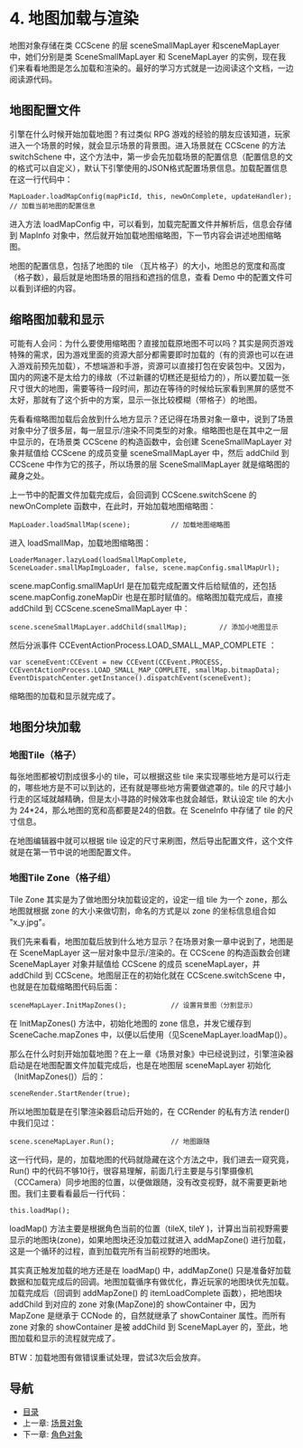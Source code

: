 # 4. 地图加载与渲染

地图对象存储在类 CCScene 的层 sceneSmallMapLayer 和sceneMapLayer 中，她们分别是类 SceneSmallMapLayer 和 SceneMapLayer 的实例，现在我们来看看地图是怎么加载和渲染的。最好的学习方式就是一边阅读这个文档，一边阅读源代码。

## 地图配置文件

引擎在什么时候开始加载地图？有过类似 RPG 游戏的经验的朋友应该知道，玩家进入一个场景的时候，就会显示场景的背景图。进入场景就在 CCScene 的方法 switchSchene 中，这个方法中，第一步会先加载场景的配置信息（配置信息的文的格式可以自定义），默认下引擎使用的JSON格式配置场景信息。加载配置信息在这一行代码中：

	MapLoader.loadMapConfig(mapPicId, this, newOnComplete, updateHandler);	// 加载当前地图的配置信息

进入方法 loadMapConfig 中，可以看到，加载完配置文件并解析后，信息会存储到 MapInfo 对象中，然后就开始加载地图缩略图，下一节内容会讲述地图缩略图。

地图的配置信息，包括了地图的 tile （瓦片格子）的大小，地图总的宽度和高度（格子数），最后就是地图场景的阻挡和遮挡的信息，查看 Demo 中的配置文件可以看到详细的内容。

## 缩略图加载和显示

可能有人会问：为什么要使用缩略图？直接加载原地图不可以吗？其实是网页游戏特殊的需求，因为游戏里面的资源大部分都需要即时加载的（有的资源也可以在进入游戏前预先加载），不想端游和手游，资源可以直接打包在安装包中。又因为，国内的网速不是太给力的缘故（不过新疆的切糕还是挺给力的），所以要加载一张尺寸很大的地图，需要等待一段时间，那边在等待的时候给玩家看到黑屏的感觉不太好，那就有了这个折中的方案，显示一张比较模糊（带格子）的地图。

先看看缩略图加载后会放到什么地方显示？还记得在场景对象一章中，说到了场景对象中分了很多层，每一层显示/渲染不同类型的对象。缩略图也是在其中之一层中显示的，在场景类 CCScene 的构造函数中，会创建 SceneSmallMapLayer 对象并赋值给 CCScene 的成员变量 sceneSmallMapLayer 中，然后 addChild 到 CCScene 中作为它的孩子，所以场景的层 SceneSmallMapLayer 就是缩略图的藏身之处。

上一节中的配置文件加载完成后，会回调到 CCScene.switchScene 的 newOnComplete 函数中，在此时，开始加载地图缩略图：

	MapLoader.loadSmallMap(scene);			// 加载地图缩略图

进入 loadSmallMap，加载地图缩略图：

	LoaderManager.lazyLoad(loadSmallMapComplete, SceneLoader.smallMapImgLoader, false, scene.mapConfig.smallMapUrl);

scene.mapConfig.smallMapUrl 是在加载完成配置文件后给赋值的，还包括scene.mapConfig.zoneMapDir 也是在那时赋值的。缩略图加载完成后，直接 addChild 到 CCScene.sceneSmallMapLayer 中：

	scene.sceneSmallMapLayer.addChild(smallMap);		// 添加小地图显示

然后分派事件 CCEventActionProcess.LOAD_SMALL_MAP_COMPLETE ：

	var sceneEvent:CCEvent = new CCEvent(CCEvent.PROCESS, CCEventActionProcess.LOAD_SMALL_MAP_COMPLETE, smallMap.bitmapData);
	EventDispatchCenter.getInstance().dispatchEvent(sceneEvent);

缩略图的加载和显示就完成了。

## 地图分块加载

### 地图Tile（格子）

每张地图都被切割成很多小的 tile，可以根据这些 tile 来实现哪些地方是可以行走的，哪些地方是不可以到达的，还有就是哪些地方需要做遮罩的。tile 的尺寸越小行走的区域就越精确，但是太小寻路的时候效率也就会越低，默认设定 tile 的大小为 24*24，那么地图的宽和高都要是24的倍数。在 SceneInfo 中存储了 tile 的尺寸信息。

在地图编辑器中就可以根据 tile 设定的尺寸来刷图，然后导出配置文件，这个文件就是在第一节中说的地图配置文件。

### 地图Tile Zone（格子组）

Tile Zone 其实是为了做地图分块加载设定的，设定一组 tile 为一个 zone，那么地图就根据 zone 的大小来做切割，命名的方式是以 zone 的坐标信息组合如 "x_y.jpg"。

我们先来看看，地图加载后放到什么地方显示？在场景对象一章中说到了，地图是在 SceneMapLayer 这一层对象中显示/渲染的。在 CCScene 的构造函数会创建 SceneMapLayer 对象并赋值给 CCScene 的成员 sceneMapLayer，并 addChild 到 CCScene。地图层正在的初始化就在 CCScene.switchScene 中，也就是在加载缩略图代码后面：

	sceneMapLayer.InitMapZones();			// 设置背景图（分割显示）

在 InitMapZones() 方法中，初始化地图的 zone 信息，并发它缓存到 SceneCache.mapZones 中，以便以后使用（见SceneMapLayer.loadMap()）。

那么在什么时刻开始加载地图？在上一章《场景对象》中已经说到过，引擎渲染器启动是在地图配置文件加载完成后，也是在地图层 sceneMapLayer 初始化（InitMapZones()）后的：

	sceneRender.StartRender(true);

所以地图加载是在引擎渲染器启动后开始的，在 CCRender 的私有方法 render() 中我们见过：

	scene.sceneMapLayer.Run();				// 地图跟随

这一行代码，是的，加载地图的代码就隐藏在这个方法之中，我们进去一窥究竟，Run() 中的代码不够10行，很容易理解，前面几行主要是与引擎摄像机（CCCamera）同步地图的位置，以便做跟随，没有改变视野，就不需要更新地图。我们主要看看最后一行代码：

	this.loadMap();

loadMap() 方法主要是根据角色当前的位置（tileX, tileY )，计算出当前视野需要显示的地图块(zone)，如果地图块还没加载过就进入 addMapZone() 进行加载，这是一个循环的过程，直到加载完所有当前视野的地图块。

其实真正触发加载的地方还是在 loadMap() 中，addMapZone() 只是准备好加载数据和加载完成后的回调。地图加载循序有做优化，靠近玩家的地图块优先加载。加载完成后（回调到 addMapZone() 的 itemLoadComplete 函数），把地图块 addChild 到对应的 zone 对象(MapZone)的 showContainer 中，因为 MapZone 是继承于 CCNode 的，自然就继承了 showContainer 属性。而所有 zone 对象的 showContainer 是被 addChild 到 SceneMapLayer 的，至此，地图加载和显示的流程就完成了。

BTW：加载地图有做错误重试处理，尝试3次后会放弃。

## 导航
* [目录](00.md)
* 上一章: [场景对象](03.md)
* 下一章: [角色对象](05.md)